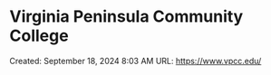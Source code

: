 # Virginia Peninsula Community College

Created: September 18, 2024 8:03 AM
URL: https://www.vpcc.edu/
